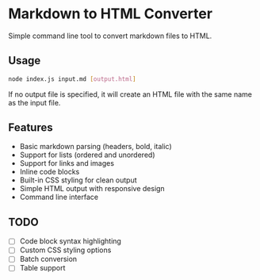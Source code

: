 # Markdown to HTML Converter

Simple command line tool to convert markdown files to HTML.

## Usage

```bash
node index.js input.md [output.html]
```

If no output file is specified, it will create an HTML file with the same name as the input file.

## Features

- Basic markdown parsing (headers, bold, italic)
- Support for lists (ordered and unordered)
- Support for links and images
- Inline code blocks
- Built-in CSS styling for clean output
- Simple HTML output with responsive design
- Command line interface

## TODO

- [ ] Code block syntax highlighting
- [ ] Custom CSS styling options
- [ ] Batch conversion
- [ ] Table support
